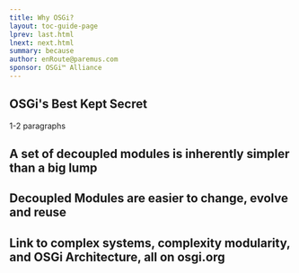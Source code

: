 ```yaml
---
title: Why OSGi? 
layout: toc-guide-page
lprev: last.html 
lnext: next.html 
summary: because 
author: enRoute@paremus.com
sponsor: OSGi™ Alliance 
---
```


## OSGi's Best Kept Secret

1-2 paragraphs
## A set of decoupled modules is inherently simpler than a big lump
## Decoupled Modules are easier to change, evolve and reuse
## Link to complex systems, complexity modularity, and OSGi Architecture, all on osgi.org
